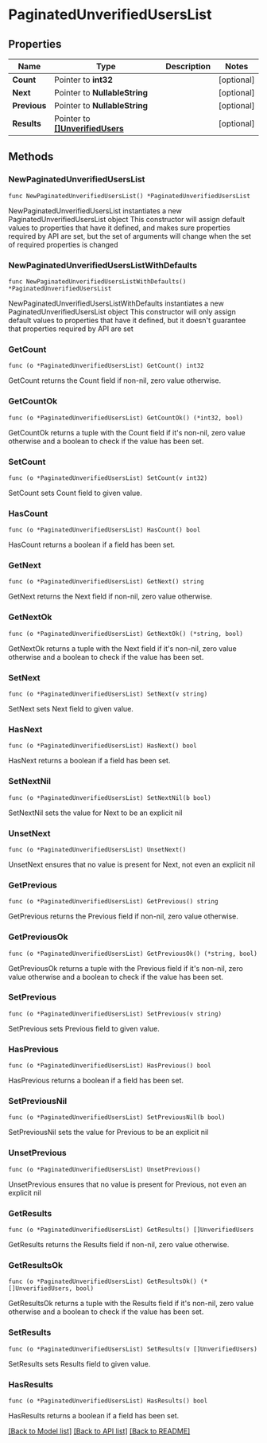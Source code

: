 # PaginatedUnverifiedUsersList

## Properties

Name | Type | Description | Notes
------------ | ------------- | ------------- | -------------
**Count** | Pointer to **int32** |  | [optional] 
**Next** | Pointer to **NullableString** |  | [optional] 
**Previous** | Pointer to **NullableString** |  | [optional] 
**Results** | Pointer to [**[]UnverifiedUsers**](UnverifiedUsers.md) |  | [optional] 

## Methods

### NewPaginatedUnverifiedUsersList

`func NewPaginatedUnverifiedUsersList() *PaginatedUnverifiedUsersList`

NewPaginatedUnverifiedUsersList instantiates a new PaginatedUnverifiedUsersList object
This constructor will assign default values to properties that have it defined,
and makes sure properties required by API are set, but the set of arguments
will change when the set of required properties is changed

### NewPaginatedUnverifiedUsersListWithDefaults

`func NewPaginatedUnverifiedUsersListWithDefaults() *PaginatedUnverifiedUsersList`

NewPaginatedUnverifiedUsersListWithDefaults instantiates a new PaginatedUnverifiedUsersList object
This constructor will only assign default values to properties that have it defined,
but it doesn't guarantee that properties required by API are set

### GetCount

`func (o *PaginatedUnverifiedUsersList) GetCount() int32`

GetCount returns the Count field if non-nil, zero value otherwise.

### GetCountOk

`func (o *PaginatedUnverifiedUsersList) GetCountOk() (*int32, bool)`

GetCountOk returns a tuple with the Count field if it's non-nil, zero value otherwise
and a boolean to check if the value has been set.

### SetCount

`func (o *PaginatedUnverifiedUsersList) SetCount(v int32)`

SetCount sets Count field to given value.

### HasCount

`func (o *PaginatedUnverifiedUsersList) HasCount() bool`

HasCount returns a boolean if a field has been set.

### GetNext

`func (o *PaginatedUnverifiedUsersList) GetNext() string`

GetNext returns the Next field if non-nil, zero value otherwise.

### GetNextOk

`func (o *PaginatedUnverifiedUsersList) GetNextOk() (*string, bool)`

GetNextOk returns a tuple with the Next field if it's non-nil, zero value otherwise
and a boolean to check if the value has been set.

### SetNext

`func (o *PaginatedUnverifiedUsersList) SetNext(v string)`

SetNext sets Next field to given value.

### HasNext

`func (o *PaginatedUnverifiedUsersList) HasNext() bool`

HasNext returns a boolean if a field has been set.

### SetNextNil

`func (o *PaginatedUnverifiedUsersList) SetNextNil(b bool)`

 SetNextNil sets the value for Next to be an explicit nil

### UnsetNext
`func (o *PaginatedUnverifiedUsersList) UnsetNext()`

UnsetNext ensures that no value is present for Next, not even an explicit nil
### GetPrevious

`func (o *PaginatedUnverifiedUsersList) GetPrevious() string`

GetPrevious returns the Previous field if non-nil, zero value otherwise.

### GetPreviousOk

`func (o *PaginatedUnverifiedUsersList) GetPreviousOk() (*string, bool)`

GetPreviousOk returns a tuple with the Previous field if it's non-nil, zero value otherwise
and a boolean to check if the value has been set.

### SetPrevious

`func (o *PaginatedUnverifiedUsersList) SetPrevious(v string)`

SetPrevious sets Previous field to given value.

### HasPrevious

`func (o *PaginatedUnverifiedUsersList) HasPrevious() bool`

HasPrevious returns a boolean if a field has been set.

### SetPreviousNil

`func (o *PaginatedUnverifiedUsersList) SetPreviousNil(b bool)`

 SetPreviousNil sets the value for Previous to be an explicit nil

### UnsetPrevious
`func (o *PaginatedUnverifiedUsersList) UnsetPrevious()`

UnsetPrevious ensures that no value is present for Previous, not even an explicit nil
### GetResults

`func (o *PaginatedUnverifiedUsersList) GetResults() []UnverifiedUsers`

GetResults returns the Results field if non-nil, zero value otherwise.

### GetResultsOk

`func (o *PaginatedUnverifiedUsersList) GetResultsOk() (*[]UnverifiedUsers, bool)`

GetResultsOk returns a tuple with the Results field if it's non-nil, zero value otherwise
and a boolean to check if the value has been set.

### SetResults

`func (o *PaginatedUnverifiedUsersList) SetResults(v []UnverifiedUsers)`

SetResults sets Results field to given value.

### HasResults

`func (o *PaginatedUnverifiedUsersList) HasResults() bool`

HasResults returns a boolean if a field has been set.


[[Back to Model list]](../README.md#documentation-for-models) [[Back to API list]](../README.md#documentation-for-api-endpoints) [[Back to README]](../README.md)



